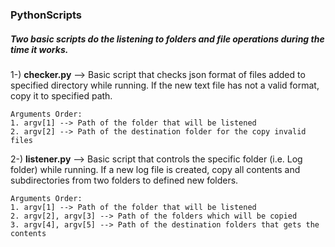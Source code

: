 ### PythonScripts
                  
##### Two basic scripts do the listening to folders and file operations during the time it works.

 1-) **checker.py** --> Basic script that checks json format of files added to specified directory while running. 
                   If the new text file has not a valid format, copy it to specified path.
```
Arguments Order:                  
1. argv[1] --> Path of the folder that will be listened                 
2. argv[2] --> Path of the destination folder for the copy invalid files               
```

 2-) **listener.py** --> Basic script that controls the specific folder (i.e. Log folder) while running. 
                    If a new log file is created, copy all contents and subdirectories from two folders to defined new folders.
```
Arguments Order:     
1. argv[1] --> Path of the folder that will be listened          
2. argv[2], argv[3] --> Path of the folders which will be copied 
3. argv[4], argv[5] --> Path of the destination folders that gets the contents                   
```
                    
